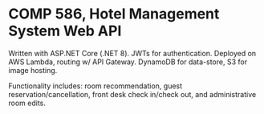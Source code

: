 # COMP 586, Hotel Management System Web API

Written with ASP.NET Core (.NET 8). JWTs for authentication. Deployed on AWS Lambda, routing w/ API Gateway. DynamoDB for data-store, S3 for image hosting.

Functionality includes: room recommendation, guest reservation/cancellation, front desk check in/check out, and administrative room edits.